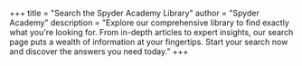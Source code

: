 +++
title = "Search the Spyder Academy Library"
author = "Spyder Academy"
description = "Explore our comprehensive library to find exactly what you're looking for. From in-depth articles to expert insights, our search page puts a wealth of information at your fingertips. Start your search now and discover the answers you need today."
+++
